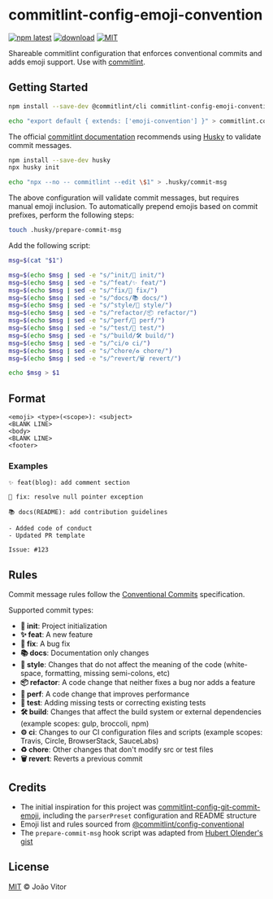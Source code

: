 # commitlint-config-emoji-convention

[![npm latest][version-img]][pkg-url]
[![download][download-img]][pkg-url]
[![MIT][license-img]](LICENSE)

Shareable commitlint configuration that enforces conventional commits and adds emoji support.
Use with [commitlint](https://www.npmjs.com/package/@commitlint/cli).

## Getting Started

```sh
npm install --save-dev @commitlint/cli commitlint-config-emoji-convention

echo "export default { extends: ['emoji-convention'] }" > commitlint.config.js
```

The official [commitlint documentation](https://commitlint.js.org/guides/local-setup.html) recommends using [Husky](https://typicode.github.io/husky/) to validate commit messages.

```sh
npm install --save-dev husky
npx husky init

echo "npx --no -- commitlint --edit \$1" > .husky/commit-msg
```

The above configuration will validate commit messages, but requires manual emoji inclusion. To automatically prepend emojis based on commit prefixes, perform the following steps:

```sh
touch .husky/prepare-commit-msg
```

Add the following script:

```sh
msg=$(cat "$1")

msg=$(echo $msg | sed -e "s/^init/🎉 init/")
msg=$(echo $msg | sed -e "s/^feat/✨ feat/")
msg=$(echo $msg | sed -e "s/^fix/🐛 fix/")
msg=$(echo $msg | sed -e "s/^docs/📚 docs/")
msg=$(echo $msg | sed -e "s/^style/💎 style/")
msg=$(echo $msg | sed -e "s/^refactor/📦 refactor/")
msg=$(echo $msg | sed -e "s/^perf/🚀 perf/")
msg=$(echo $msg | sed -e "s/^test/🚨 test/")
msg=$(echo $msg | sed -e "s/^build/🛠 build/")
msg=$(echo $msg | sed -e "s/^ci/⚙️ ci/")
msg=$(echo $msg | sed -e "s/^chore/♻️ chore/")
msg=$(echo $msg | sed -e "s/^revert/🗑 revert/")

echo $msg > $1
```

## Format

```text
<emoji> <type>(<scope>): <subject>
<BLANK LINE>
<body>
<BLANK LINE>
<footer>
```

### Examples

```text
✨ feat(blog): add comment section
```

```text
🐛 fix: resolve null pointer exception
```

```text
📚 docs(README): add contribution guidelines

- Added code of conduct
- Updated PR template

Issue: #123
```

## Rules

Commit message rules follow the [Conventional Commits](https://www.conventionalcommits.org) specification.

Supported commit types:

- **🎉 init**: Project initialization
- **✨ feat**: A new feature
- **🐛 fix**: A bug fix
- **📚 docs**: Documentation only changes
- **💎 style**: Changes that do not affect the meaning of the code (white-space, formatting, missing semi-colons, etc)
- **📦 refactor**: A code change that neither fixes a bug nor adds a feature
- **🚀 perf**: A code change that improves performance
- **🚨 test**: Adding missing tests or correcting existing tests
- **🛠 build**: Changes that affect the build system or external dependencies (example scopes: gulp, broccoli, npm)
- **⚙️ ci**: Changes to our CI configuration files and scripts (example scopes: Travis, Circle, BrowserStack, SauceLabs)
- **♻️ chore**: Other changes that don't modify src or test files
- **🗑 revert**: Reverts a previous commit

## Credits

- The initial inspiration for this project was [commitlint-config-git-commit-emoji](https://github.com/ccnnde/commitlint-config-git-commit-emoji), including the `parserPreset` configuration and README structure
- Emoji list and rules sourced from [@commitlint/config-conventional](https://commitlint.js.org/reference/prompt.html)
- The `prepare-commit-msg` hook script was adapted from [Hubert Olender's gist](https://gist.github.com/olenderhub/053faaf522e83783456f3d575e8fe572)

## License

[MIT](LICENSE) © João Vitor

<!-- badge url -->

[pkg-url]: https://www.npmjs.com/package/commitlint-config-emoji-convention
[version-img]: https://img.shields.io/npm/v/commitlint-config-emoji-convention?color=deepgreen&style=flat-square
[download-img]: https://img.shields.io/npm/dm/commitlint-config-emoji-convention?style=flat-square
[license-img]: https://img.shields.io/badge/license-MIT-blue?style=flat-square
